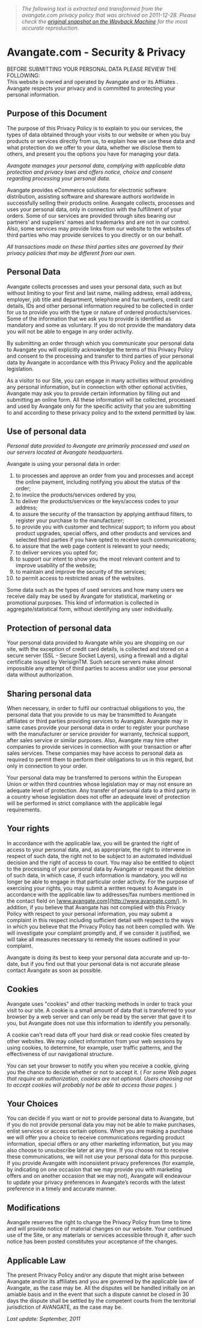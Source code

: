 > *The following text is extracted and transformed from the avangate.com privacy policy that was archived on 2011-12-28. Please check the [original snapshot on the Wayback Machine](https://web.archive.org/web/20111228174730id_/http%3A//www.avangate.com/online-payment-solutions/privacy.php) for the most accurate reproduction.*

# Avangate.com - Security & Privacy

BEFORE SUBMITTING YOUR PERSONAL DATA PLEASE REVIEW THE FOLLOWING:  
This website is owned and operated by Avangate and or its Affiiates . Avangate respects your privacy and is committed to protecting your personal information.

##  Purpose of this Document

The purpose of this Privacy Policy is to explain to you our services, the types of data obtained through your visits to our website or when you buy products or services directly from us, to explain how we use these data and what protection do we offer to your data, whether we disclose them to others, and present you the options you have for managing your data.

_Avangate manages your personal data, complying with applicable data protection and privacy laws and offers notice, choice and consent regarding processing your personal data._

Avangate provides eCommerce solutions for electronic software distribution, assisting software and shareware authors worldwide in successfully selling their products online. Avangate collects, processes and uses your personal data, only in connection with the fulfillment of your orders. Some of our services are provided through sites bearing our partners' and suppliers' names and trademarks and are not in our control. Also, some services may provide links from our website to the websites of third parties who may provide services to you directly or on our behalf.

_All transactions made on these third parties sites are governed by their privacy policies that may be different from our own._

##  Personal Data

Avangate collects processes and uses your personal data, such as but without limiting to your first and last name, mailing address, email address, employer, job title and department, telephone and fax numbers, credit card details, IDs and other personal information required to be collected in order for us to provide you with the type or nature of ordered products/services. Some of the information that we ask you to provide is identified as mandatory and some as voluntary. If you do not provide the mandatory data you will not be able to engage in any order activity.

By submitting an order through which you communicate your personal data to Avangate you will explicitly acknowledge the terms of this Privacy Policy and consent to the processing and transfer to third parties of your personal data by Avangate in accordance with this Privacy Policy and the applicable legislation.

As a visitor to our Site, you can engage in many activities without providing any personal information, but in connection with other optional activities, Avangate may ask you to provide certain information by filling out and submitting an online form. All these information will be collected, processed and used by Avangate only for the specific activity that you are submitting to and according to these privacy policy and to the extend permitted by law.

##  Use of personal data

_Personal data provided to Avangate are primarily processed and used on our servers located at Avangate headquarters._

Avangate is using your personal data in order:

  1. to processes and approve an order from you and processes and accept the online payment, including notifying you about the status of the order;
  2. to invoice the products/services ordered by you;
  3. to deliver the products/services or the keys/access codes to your address;
  4. to assure the security of the transaction by applying antifraud filters, to register your purchase to the manufacturer;
  5. to provide you with customer and technical support; to inform you about product upgrades, special offers, and other products and services and selected third parties if you have opted to receive such communications;
  6. to assure that the web page content is relevant to your needs;
  7. to deliver services you opted for;
  8. to support our intent to show you the most relevant content and to improve usability of the website;
  9. to maintain and improve the security of the services;
  10. to permit access to restricted areas of the websites.



Some data such as the types of used services and how many users we receive daily may be used by Avangate for statistical, marketing or promotional purposes. This kind of information is collected in aggregate/statistical form, without identifying any user individually.

##  Protection of personal data

Your personal data provided to Avangate while you are shopping on our site, with the exception of credit card details, is collected and stored on a secure server (SSL - Secure Socket Layers), using a firewall and a digital certificate issued by VerisignTM. Such secure servers make almost impossible any attempt of third parties to access and/or use your personal data without authorization.

##  Sharing personal data

When necessary, in order to fulfil our contractual obligations to you, the personal data that you provide to us may be transmitted to Avangate affiliates or third parties providing services to Avangate. Avangate may in same cases provide your personal data in order to register your purchase with the manufacturer or service provider for warranty, technical support, after sales service or similar purposes. Also, Avangate may hire other companies to provide services in connection with your transaction or after sales services. These companies may have access to personal data as required to permit them to perform their obligations to us in this regard, but only in connection to your order.

Your personal data may be transferred to persons within the European Union or within third countries whose legislation may or may not ensure an adequate level of protection. Any transfer of personal data to a third party in a country whose legislation does not offer an adequate level of protection will be performed in strict compliance with the applicable legal requirements.

##  Your rights

In accordance with the applicable law, you will be granted the right of access to your personal data, and, as appropriate, the right to intervene in respect of such data, the right not to be subject to an automated individual decision and the right of access to court. You may also be entitled to object to the processing of your personal data by Avangate or request the deletion of such data, in which case, if such information is mandatory, you will no longer be able to engage in that particular order activity. For the purpose of exercising your rights, you may submit a written request to Avangate in accordance with the applicable law to addresses/fax numbers mentioned in the contact field on [www.avangate.com](http://www.avangate.com/). In addition, if you believe that Avangate has not complied with this Privacy Policy with respect to your personal information, you may submit a complaint in this respect including sufficient detail with respect to the ways in which you believe that the Privacy Policy has not been complied with. We will investigate your complaint promptly and, if we consider it justified, we will take all measures necessary to remedy the issues outlined in your complaint.

Avangate is doing its best to keep your personal data accurate and up-to-date, but if you find out that your personal data is not accurate please contact Avangate as soon as possible.

##  Cookies

Avangate uses "cookies" and other tracking methods in order to track your visit to our site. A cookie is a small amount of data that is transferred to your browser by a web server and can only be read by the server that gave it to you, but Avangate does not use this information to identify you personally.

A cookie can't read data off your hard disk or read cookie files created by other websites. We may collect information from your web sessions by using cookies, to determine, for example, user traffic patterns, and the effectiveness of our navigational structure.

You can set your browser to notify you when you receive a cookie, giving you the chance to decide whether or not to accept it. ( _For some Web pages that require an authorization, cookies are not optional. Users choosing not to accept cookies will probably not be able to access those pages._ )

##  Your Choices

You can decide if you want or not to provide personal data to Avangate, but if you do not provide personal data you may not be able to make purchases, enlist services or access certain options. When you are making a purchase we will offer you a choice to receive communications regarding product information, special offers or any other marketing information, but you may also choose to unsubscribe later at any time. If you choose not to receive these communications, we will not use your personal data for this purpose. If you provide Avangate with inconsistent privacy preferences (for example, by indicating on one occasion that we may provide you with marketing offers and on another occasion that we may not), Avangate will endeavour to update your privacy preferences in Avangate’s records with the latest preference in a timely and accurate manner.

##  Modifications

Avangate reserves the right to change the Privacy Policy from time to time and will provide notice of material changes on our website. Your continued use of the Site, or any materials or services accessible through it, after such notice has been posted constitutes your acceptance of the changes.

##  Applicable Law

The present Privacy Policy and/or any dispute that might arise between Avangate and/or its affiliates and you are governed by the applicable law of Avangate, as the case may be. All the disputes will be handled initially on an amiable basis and in the event that such a dispute cannot be closed in 30 days the dispute shall be settled by the competent courts from the territorial jurisdiction of AVANGATE, as the case may be.

_Last update: September, 2011_
